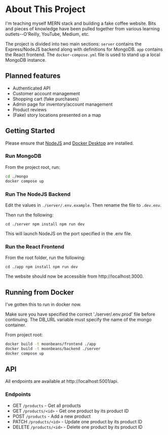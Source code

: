 # About This Project

I'm teaching myself MERN stack and building a fake coffee website. Bits and pieces of knowledge have been pulled together from various learning outlets--O'Reilly, YouTube, Medium, etc.

The project is divided into two main sections: `server` contains the Express/NodeJS backend along with definitions for MongoDB. `app` contains the React frontend. The `docker-compose.yml` file is used to stand up a local MongoDB instance. 

## Planned features

- Authenticated API
- Customer account management
- Shopping cart (fake purchases)
- Admin page for inventory/account management
- Product reviews
- (Fake) story locations presented on a map

## Getting Started

Please ensure that [NodeJS](https://nodejs.org/en) and [Docker Desktop](https://www.docker.com/products/docker-desktop/) are installed.

### Run MongoDB

From the project root, run:

```bash
cd ./mongo
docker compose up
```

### Run The NodeJS Backend

Edit the values in `./server/.env.example`. Then rename the file to `.dev.env`.

Then run the following:

`cd ./server
npm install
npm run dev`

This will launch NodeJS on the port specified in the .env file.

### Run the React Frontend

From the root folder, run the following:

`cd ./app
npm install
npm run dev`

The website should now be accessible from http://localhost:3000.

## Running from Docker

I've gotten this to run in docker now.

Make sure you have specified the correct './server/.env.prod' file before continuing. The DB_URL variable must specify the name of the mongo container.

From project root:

```bash
docker build -t moonbeans/frontend ./app
docker build -t moonbeans/backend ./server
docker compose up
```

## API

All endpoints are available at http://localhost:5001/api.

### Endpoints

- GET `/products` - Get all products
- GET `/products/<id>` - Get one product by its product ID
- POST `/products` - Add a new product
- PATCH `/products/<id>` - Update one product by its product ID
- DELETE `/products/<id>` - Delete one product by its product ID
